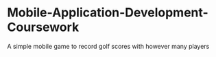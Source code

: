 # Mobile-Application-Development-Coursework
A simple mobile game to record golf scores with however many players
